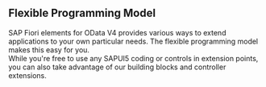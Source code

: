 ## Flexible Programming Model

SAP Fiori elements for OData V4 provides various ways to extend applications to your own particular needs. The flexible programming model makes this easy for you.\
While you're free to use any SAPUI5 coding or controls in extension points, you can also take advantage of our building blocks and controller extensions.
